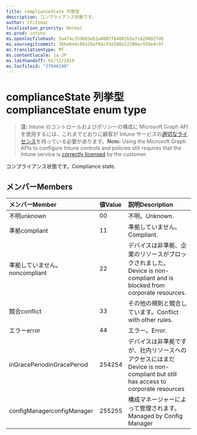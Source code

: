 ```yaml
---
title: complianceState 列挙型
description: コンプライアンス状態です。
author: tfitzmac
localization_priority: Normal
ms.prod: intune
ms.openlocfilehash: 5a4f4c359665eb1a0087f64802b5e7c829002fd6
ms.sourcegitcommit: 36be044c89a19af84c93e586e22200ec919e4c9f
ms.translationtype: MT
ms.contentlocale: ja-JP
ms.lasthandoff: 01/12/2019
ms.locfileid: "27940198"
---
```

# <a name="compliancestate-enum-type"></a><span data-ttu-id="b98cb-103">complianceState 列挙型</span><span class="sxs-lookup"><span data-stu-id="b98cb-103">complianceState enum type</span></span>

> <span data-ttu-id="b98cb-104">**注:** Intune のコントロールおよびポリシーの構成に Microsoft Graph API を使用するには、これまでどおりに顧客が Intune サービスの[適切なライセンス](https://go.microsoft.com/fwlink/?linkid=839381)を持っている必要があります。</span><span class="sxs-lookup"><span data-stu-id="b98cb-104">**Note:** Using the Microsoft Graph APIs to configure Intune controls and policies still requires that the Intune service is [correctly licensed](https://go.microsoft.com/fwlink/?linkid=839381) by the customer.</span></span>

<span data-ttu-id="b98cb-105">コンプライアンス状態です。</span><span class="sxs-lookup"><span data-stu-id="b98cb-105">Compliance state.</span></span>
## <a name="members"></a><span data-ttu-id="b98cb-106">メンバー</span><span class="sxs-lookup"><span data-stu-id="b98cb-106">Members</span></span>
|<span data-ttu-id="b98cb-107">メンバー</span><span class="sxs-lookup"><span data-stu-id="b98cb-107">Member</span></span>|<span data-ttu-id="b98cb-108">値</span><span class="sxs-lookup"><span data-stu-id="b98cb-108">Value</span></span>|<span data-ttu-id="b98cb-109">説明</span><span class="sxs-lookup"><span data-stu-id="b98cb-109">Description</span></span>|
|:---|:---|:---|
|<span data-ttu-id="b98cb-110">不明</span><span class="sxs-lookup"><span data-stu-id="b98cb-110">unknown</span></span>|<span data-ttu-id="b98cb-111">0</span><span class="sxs-lookup"><span data-stu-id="b98cb-111">0</span></span>|<span data-ttu-id="b98cb-112">不明。</span><span class="sxs-lookup"><span data-stu-id="b98cb-112">Unknown.</span></span>|
|<span data-ttu-id="b98cb-113">準拠</span><span class="sxs-lookup"><span data-stu-id="b98cb-113">compliant</span></span>|<span data-ttu-id="b98cb-114">1</span><span class="sxs-lookup"><span data-stu-id="b98cb-114">1</span></span>|<span data-ttu-id="b98cb-115">準拠していません。</span><span class="sxs-lookup"><span data-stu-id="b98cb-115">Compliant.</span></span>|
|<span data-ttu-id="b98cb-116">準拠していません。</span><span class="sxs-lookup"><span data-stu-id="b98cb-116">noncompliant</span></span>|<span data-ttu-id="b98cb-117">2</span><span class="sxs-lookup"><span data-stu-id="b98cb-117">2</span></span>|<span data-ttu-id="b98cb-118">デバイスは非準拠、企業のリソースがブロックされました。</span><span class="sxs-lookup"><span data-stu-id="b98cb-118">Device is non-compliant and is blocked from corporate resources.</span></span>|
|<span data-ttu-id="b98cb-119">競合</span><span class="sxs-lookup"><span data-stu-id="b98cb-119">conflict</span></span>|<span data-ttu-id="b98cb-120">3</span><span class="sxs-lookup"><span data-stu-id="b98cb-120">3</span></span>|<span data-ttu-id="b98cb-121">その他の規則と競合しています。</span><span class="sxs-lookup"><span data-stu-id="b98cb-121">Conflict with other rules.</span></span>|
|<span data-ttu-id="b98cb-122">エラー</span><span class="sxs-lookup"><span data-stu-id="b98cb-122">error</span></span>|<span data-ttu-id="b98cb-123">4</span><span class="sxs-lookup"><span data-stu-id="b98cb-123">4</span></span>|<span data-ttu-id="b98cb-124">エラー。</span><span class="sxs-lookup"><span data-stu-id="b98cb-124">Error.</span></span>|
|<span data-ttu-id="b98cb-125">inGracePeriod</span><span class="sxs-lookup"><span data-stu-id="b98cb-125">inGracePeriod</span></span>|<span data-ttu-id="b98cb-126">254</span><span class="sxs-lookup"><span data-stu-id="b98cb-126">254</span></span>|<span data-ttu-id="b98cb-127">デバイスは非準拠ですが、社内リソースへのアクセスにはまだ</span><span class="sxs-lookup"><span data-stu-id="b98cb-127">Device is non-compliant but still has access to corporate resources</span></span>|
|<span data-ttu-id="b98cb-128">configManager</span><span class="sxs-lookup"><span data-stu-id="b98cb-128">configManager</span></span>|<span data-ttu-id="b98cb-129">255</span><span class="sxs-lookup"><span data-stu-id="b98cb-129">255</span></span>|<span data-ttu-id="b98cb-130">構成マネージャーによって管理されます。</span><span class="sxs-lookup"><span data-stu-id="b98cb-130">Managed by Config Manager</span></span>|



